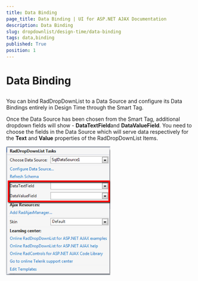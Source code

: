 ```yaml
---
title: Data Binding
page_title: Data Binding | UI for ASP.NET AJAX Documentation
description: Data Binding
slug: dropdownlist/design-time/data-binding
tags: data,binding
published: True
position: 1
---
```


# Data Binding



## 

You can bind RadDropDownList to a Data Source and configure its Data Bindings entirely in Design Time through the Smart Tag.

Once the Data Source has been chosen from the Smart Tag, additional dropdown fields will show - **DataTextField**and **DataValueField**. You need to choose the fields in the Data Source which will serve data respectively for the **Text** and **Value** properties of the RadDropDownList Items.

![dropdownlist designtime databinding](images/dropdownlist_designtime_databinding.png)
